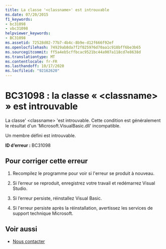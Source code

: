 ```yaml
---
title: La classe '<classname>' est introuvable
ms.date: 07/20/2015
f1_keywords:
- bc31098
- vbc31098
helpviewer_keywords:
- BC31098
ms.assetid: 72528d02-77b7-4b4c-8b9e-d12f666f92ef
ms.openlocfilehash: 74929ab8da7f2f025976d70aa1c918bff6be3b65
ms.sourcegitcommit: ff5a4eb5cffbcac9521bc44a907a118cd7e8638d
ms.translationtype: MT
ms.contentlocale: fr-FR
ms.lasthandoff: 10/17/2020
ms.locfileid: "92162620"
---
```

# <a name="bc31098-class-classname-cannot-be-found"></a>BC31098 : la classe « \<classname> » est introuvable

La classe' \<classname> 'est introuvable. Cette condition est généralement le résultat d'un 'Microsoft.VisualBasic.dll' incompatible.

 Un membre défini est introuvable.

 **ID d’erreur :** BC31098

## <a name="to-correct-this-error"></a>Pour corriger cette erreur

1. Recompilez le programme pour voir si l'erreur se produit à nouveau.

2. Si l’erreur se reproduit, enregistrez votre travail et redémarrez Visual Studio.

3. Si l’erreur persiste, réinstallez Visual Basic.

4. Si l'erreur persiste après la réinstallation, avertissez les services de support technique Microsoft.

## <a name="see-also"></a>Voir aussi

- [Nous contacter](/visualstudio/ide/feedback-options)
